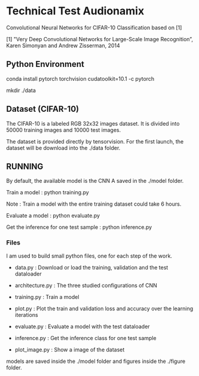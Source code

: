 # Technical Test Audionamix

Convolutional Neural Networks for CIFAR-10 Classification based on [1]

[1] "Very Deep Convolutional Networks for Large-Scale Image Recognition”, Karen Simonyan and Andrew Zisserman, 2014

## Python Environment

conda install pytorch torchvision cudatoolkit=10.1 -c pytorch

mkdir ./data


## Dataset (CIFAR-10)

The CIFAR-10 is a labeled RGB 32x32 images dataset. It is divided into 50000 training images and 10000 test images.

The dataset is provided directly by tensorvision. For the first launch, the dataset will be download into the ./data folder. 


## RUNNING

By default, the available model is the CNN A saved in the ./model folder.

Train a model : python training.py

Note : Train a model with the entire training dataset could take 6 hours. 

Evaluate a model : python evaluate.py

Get the inference for one test sample : python inference.py


### Files 

I am used to build small python files, one for each step of the work. 

- data.py : Download or load the training, validation and the test dataloader 

- architecture.py : The three studied configurations of CNN 

- training.py : Train a model 

- plot.py : Plot the train and validation loss and accuracy over the learning iterations 

- evaluate.py : Evaluate a model with the test dataloader 

- inference.py : Get the inference class for one test sample 

- plot_image.py : Show a image of the dataset 


models are saved inside the ./model folder and figures inside the ./figure folder. 










